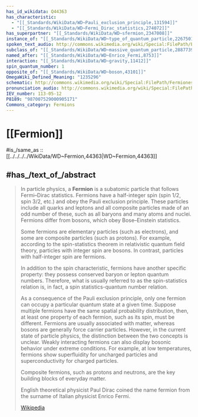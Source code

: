 ```yaml
---
has_id_wikidata: Q44363
has_characteristic:
  - "[[_Standards/WikiData/WD~Pauli_exclusion_principle,131594]]"
  - "[[_Standards/WikiData/WD~Fermi_Dirac_statistics,274072]]"
has_superpartner: "[[_Standards/WikiData/WD~sfermion,2347008]]"
instance_of: "[[_Standards/WikiData/WD~type_of_quantum_particle,22675015]]"
spoken_text_audio: http://commons.wikimedia.org/wiki/Special:FilePath/En-Fermion-article.ogg
subclass_of: "[[_Standards/WikiData/WD~massive_quantum_particle,28877390]]"
named_after: "[[_Standards/WikiData/WD~Enrico_Fermi,8753]]"
interaction: "[[_Standards/WikiData/WD~gravity,11412]]"
spin_quantum_number: 1
opposite_of: "[[_Standards/WikiData/WD~boson,43101]]"
OmegaWiki_Defined_Meaning: "1235296"
schematic: http://commons.wikimedia.org/wiki/Special:FilePath/Fermiones%20bosones.svg
pronunciation_audio: http://commons.wikimedia.org/wiki/Special:FilePath/LL-Q9610%20%28ben%29-Tahmid-%E0%A6%AB%E0%A6%BE%E0%A6%B0%E0%A7%8D%E0%A6%AE%E0%A6%BF%E0%A6%AF%E0%A6%BC%E0%A6%A8.wav
IEV_number: 113-05-12
P8189: "987007529000905171"
Commons_category: Fermions
---
```


# [[Fermion]] 

#is_/same_as :: [[../../../../WikiData/WD~Fermion,44363|WD~Fermion,44363]] 

## #has_/text_of_/abstract 

> In particle physics, a **Fermion** is a subatomic particle that follows Fermi–Dirac statistics. Fermions have a half-integer spin (spin ⁠1/2⁠, spin ⁠3/2⁠, etc.) and obey the Pauli exclusion principle. These particles include all quarks and leptons and all composite particles made of an odd number of these, such as all baryons and many atoms and nuclei. Fermions differ from bosons, which obey Bose–Einstein statistics.
>
> Some fermions are elementary particles (such as electrons), and some are composite particles (such as protons). For example, according to the spin-statistics theorem in relativistic quantum field theory, particles with integer spin are bosons. In contrast, particles with half-integer spin are fermions.
>
> In addition to the spin characteristic, fermions have another specific property: they possess conserved baryon or lepton quantum numbers. Therefore, what is usually referred to as the spin-statistics relation is, in fact, a spin statistics-quantum number relation.
>
> As a consequence of the Pauli exclusion principle, only one fermion can occupy a particular quantum state at a given time. Suppose multiple fermions have the same spatial probability distribution, then, at least one property of each fermion, such as its spin, must be different. Fermions are usually associated with matter, whereas bosons are generally force carrier particles. However, in the current state of particle physics, the distinction between the two concepts is unclear. Weakly interacting fermions can also display bosonic behavior under extreme conditions. For example, at low temperatures, fermions show superfluidity for uncharged particles and superconductivity for charged particles.
>
> Composite fermions, such as protons and neutrons, are the key building blocks of everyday matter.
>
> English theoretical physicist Paul Dirac coined the name fermion from the surname of Italian physicist Enrico Fermi.
>
> [Wikipedia](https://en.wikipedia.org/wiki/Fermion) 



